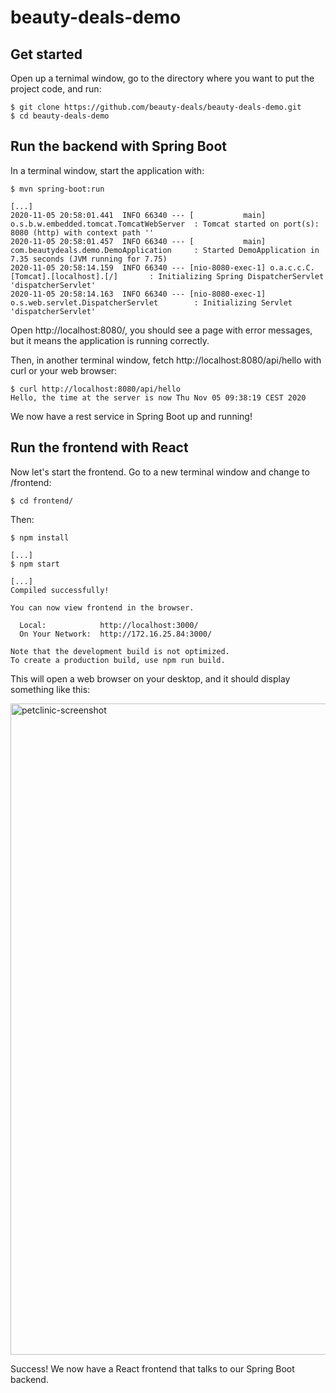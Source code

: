 # beauty-deals-demo

## Get started
Open up a ternimal window, go to the directory where you want to put the project code, and run:
```
$ git clone https://github.com/beauty-deals/beauty-deals-demo.git
$ cd beauty-deals-demo
```

## Run the backend with Spring Boot
In a terminal window, start the application with:
```
$ mvn spring-boot:run 

[...]
2020-11-05 20:58:01.441  INFO 66340 --- [           main] o.s.b.w.embedded.tomcat.TomcatWebServer  : Tomcat started on port(s): 8080 (http) with context path ''
2020-11-05 20:58:01.457  INFO 66340 --- [           main] com.beautydeals.demo.DemoApplication     : Started DemoApplication in 7.35 seconds (JVM running for 7.75)
2020-11-05 20:58:14.159  INFO 66340 --- [nio-8080-exec-1] o.a.c.c.C.[Tomcat].[localhost].[/]       : Initializing Spring DispatcherServlet 'dispatcherServlet'
2020-11-05 20:58:14.163  INFO 66340 --- [nio-8080-exec-1] o.s.web.servlet.DispatcherServlet        : Initializing Servlet 'dispatcherServlet'

```
Open http://localhost:8080/, you should see a page with error messages, but it means the application is running correctly.

Then, in another terminal window, fetch http://localhost:8080/api/hello with curl or your web browser:
```
$ curl http://localhost:8080/api/hello
Hello, the time at the server is now Thu Nov 05 09:38:19 CEST 2020
```
We now have a rest service in Spring Boot up and running!

## Run the frontend with React
Now let's start the frontend. Go to a new terminal window and change to /frontend:
```
$ cd frontend/
```
Then:
```
$ npm install

[...]
$ npm start

[...]
Compiled successfully!

You can now view frontend in the browser.

  Local:            http://localhost:3000/
  On Your Network:  http://172.16.25.84:3000/

Note that the development build is not optimized.
To create a production build, use npm run build.
```
This will open a web browser on your desktop, and it should display something like this:

<img width="1042" alt="petclinic-screenshot" src="https://github.com/kantega/react-and-spring/raw/master/frontend.png">

Success! We now have a React frontend that talks to our Spring Boot backend. 

